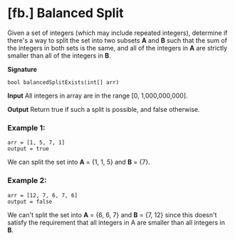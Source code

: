 # [fb.] Balanced Split

Given a set of integers (which may include repeated integers), determine if there's a way to split the set into two subsets **A** and **B** such that the sum of the integers in both sets is the same, and all of the integers in **A** are strictly smaller than all of the integers in **B**.

**Signature**
```
bool balancedSplitExists(int[] arr)
```
**Input**
All integers in array are in the range [0, 1,000,000,000].

**Output**
Return true if such a split is possible, and false otherwise.


### Example 1:
```
arr = [1, 5, 7, 1]
output = true
```
We can split the set into **A** = {1, 1, 5} and **B** = {7}.


### Example 2:
```
arr = [12, 7, 6, 7, 6]
output = false
```
We can't split the set into **A** = {6, 6, 7} and **B** = {7, 12} since this doesn't satisfy the requirement that all integers in A are smaller than all integers in **B**.

